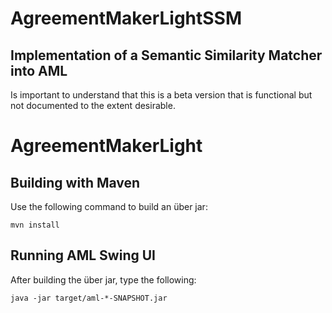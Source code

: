 # AgreementMakerLightSSM

## Implementation of a Semantic Similarity Matcher into AML 

Is important to understand that this is a beta version that is functional but not documented to the extent desirable. 

# AgreementMakerLight

## Building with Maven

Use the following command to build an über jar:

    mvn install

## Running AML Swing UI

After building the über jar, type the following:

    java -jar target/aml-*-SNAPSHOT.jar


